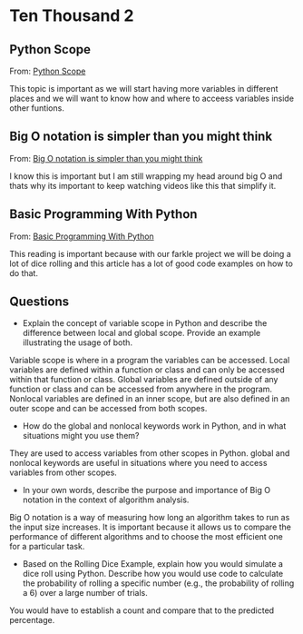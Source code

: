 # Ten Thousand 2

## Python Scope

From: [Python Scope](https://realpython.com/python-scope-legb-rule/)

This topic is important as we will start having more variables in different places and we will want to know how and where to acceess variables inside other funtions.

## Big O notation is simpler than you might think

From: [Big O notation is simpler than you might think]()

I know this is important but I am still wrapping my head around big O and thats why its important to keep watching videos like this that simplify it.

## Basic Programming With Python

From: [Basic Programming With Python](https://artofproblemsolving.com/wiki/index.php/Basic_Programming_With_Python#Program_Example_1_3)

This reading is important because with our farkle project we will be doing a lot of dice rolling and this article has a lot of good code examples on how to do that.

## Questions

- Explain the concept of variable scope in Python and describe the difference between local and global scope. Provide an example illustrating the usage of both.

Variable scope is where in a program the variables can be accessed. Local variables are defined within a function or class and can only be accessed within that function or class. Global variables are defined outside of any function or class and can be accessed from anywhere in the program. Nonlocal variables are defined in an inner scope, but are also defined in an outer scope and can be accessed from both scopes.

- How do the global and nonlocal keywords work in Python, and in what situations might you use them?

They  are used to access variables from other scopes in Python. global and nonlocal keywords are useful in situations where you need to access variables from other scopes.

- In your own words, describe the purpose and importance of Big O notation in the context of algorithm analysis.

Big O notation is a way of measuring how long an algorithm takes to run as the input size increases. It is important because it allows us to compare the performance of different algorithms and to choose the most efficient one for a particular task.

- Based on the Rolling Dice Example, explain how you would simulate a dice roll using Python. Describe how you would use code to calculate the probability of rolling a specific number (e.g., the probability of rolling a 6) over a large number of trials.

You would have to establish a count and compare that to the predicted percentage.


